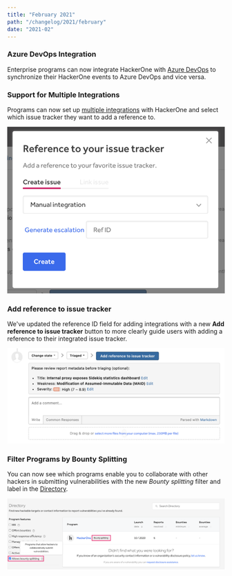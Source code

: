 ```yaml
---
title: "February 2021"
path: "/changelog/2021/february"
date: "2021-02"
---
```


### Azure DevOps Integration
Enterprise programs can now integrate HackerOne with [Azure DevOps](/programs/azure-devops-integration.html) to synchronize their HackerOne events to Azure DevOps and vice versa.

### Support for Multiple Integrations
Programs can now set up [multiple integrations](/programs/supported-integrations.html#using-multiple-integrations) with HackerOne and select which issue tracker they want to add a reference to.

![multiple integrations](./images/feb_2021_mutliple_integrations.png)

### Add reference to issue tracker
We've updated the reference ID field for adding integrations with a new **Add reference to issue tracker** button to more clearly guide users with adding a reference to their integrated issue tracker.

![add reference to issue tracker button](./images/feb_2021_add-reference-button.png)

### Filter Programs by Bounty Splitting
You can now see which programs enable you to collaborate with other hackers in submitting vulnerabilities with the new *Bounty splitting* filter and label in the [Directory](https://hackerone.com/directory/programs).

![bounty splitting filter and label](./images/feb_2021_bounty-splitting-filter.png)
